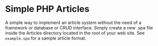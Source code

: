 # Simple PHP Articles

A simple way to implement an article system without the need of a framework or database or CRUD interface. Simply create a new .spa file inside the Articles directory located in the root of your web site. See `example.spa` for a sample article format.
